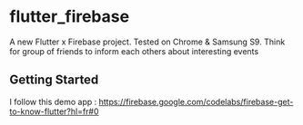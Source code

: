 # flutter_firebase

A new Flutter x Firebase project.
Tested on Chrome & Samsung S9.
Think for group of friends to inform each others about interesting events

## Getting Started

I follow this demo app :
https://firebase.google.com/codelabs/firebase-get-to-know-flutter?hl=fr#0
